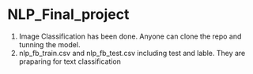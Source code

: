# NLP_Final_project
1. Image Classification has been done. Anyone can clone the repo and tunning the model.
2. nlp_fb_train.csv and nlp_fb_test.csv including test and lable. They are praparing for text classification
